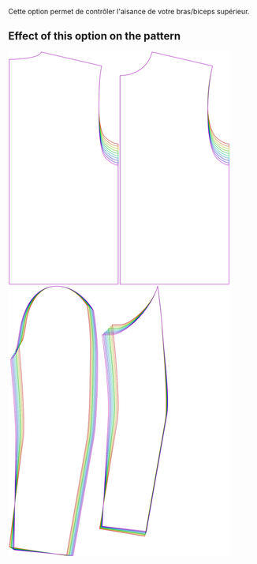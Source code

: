 
Cette option permet de contrôler l'aisance de votre bras/biceps supérieur.


## Effect of this option on the pattern
![This image shows the effect of this option by superimposing several variants that have a different value for this option](bent_bicepsease_sample.svg "Effect of this option on the pattern")